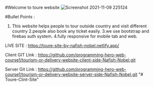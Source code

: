 #Welcome to toure website
![Screenshot 2021-11-09 225124](https://user-images.githubusercontent.com/86622356/140968886-04ddb425-2374-40ae-b774-3e18c4f01bce.png)


#Bullet Points :

1. This website helps people to tour outside country  and visit different country
2.people also book any ticket easily.
3.we use bootstrap and firebas suth system. 
4.fully responsive for mobile tab and web.

LIVE SITE : https://toure-site-by-nafish-nobel.netlify.app/

Client  GIT LInk : https://github.com/programming-hero-web-course1/tourism-or-delivery-website-client-side-Nafish-Nobel.git

Server Git Link : https://github.com/programming-hero-web-course1/tourism-or-delivery-website-server-side-Nafish-Nobel.git
"# Toure-Clint-Site" 
